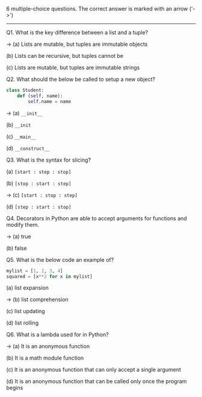 6 multiple-choice questions. The correct answer is marked with an arrow ('->')

---

Q1. What is the key difference between a list and a tuple?

-> (a) Lists are mutable, but tuples are immutable objects

   (b) Lists can be recursive, but tuples cannot be

   (c) Lists are mutable, but tuples are immutable strings


Q2. What should the <FUNCTION> below be called to setup a new object?

```python
class Student:
    def (self, name):
        self.name = name
```

-> (a) `__init__`

   (b)  `__init`

   (c) `__main__`
   
   (d) `__construct__`


Q3. What is the syntax for slicing?

   (a) `[start : step : stop]`

   (b) `[stop : start : step]`

-> (c) `[start : stop : step]`

   (d) `[step : start : stop]`


Q4. Decorators in Python are able to accept arguments for functions and modify them.

-> (a) true

   (b) false


Q5. What is the below code an example of?

```python
mylist = [1, 2, 3, 4]
squared = [x**2 for x in mylist]
```

   (a) list expansion

-> (b) list comprehension

   (c) list updating

   (d) list rolling


Q6. What is a lambda used for in Python?

-> (a) It is an anonymous function

   (b) It is a math module function

   (c) It is an anonymous function that can only accept a single argument

   (d) It is an anonymous function that can be called only once the program begins

